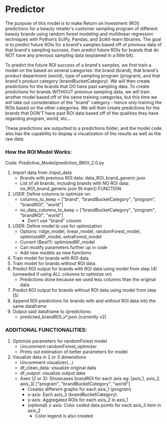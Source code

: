 # Predictor

The purpose of this model is to make Return on Investment (ROI) predictions for a beauty retailer's customer sampling program of different beauty brands using random forest modeling and multilinear regression techniques with Python’s SciPy, Pandas, and Scikit-learn libraries. The goal is to predict future ROIs for a brand's samples based off of previous data of that brand's sampling success, then predict future ROIs for brands that do NOT have any previous sampling data (explained in a little bit). 

To predict the future ROI success of a brand's samples, we first train a model on the based on several categories: the brand (brand), that brand's product department (world), type of sampling program (program), and that brand's product category (brandBucketCategory). We will then create predictions for the brands that DO have past sampling data. To create predictions for brands WITHOUT previous sampling data, we will train another model based off of the same training categories, but this time we will take out consideration of the "brand" category - hence only training the ROIs based on the other categories. We will then create predictions for the brands that DON'T have past ROI data based off of the qualities they have regarding program, world, etc...

These predictions are outputted to a predictions folder, and the model code also has the capability to display a visualization of the results as well as the raw data.

### How the ROI Model Works:
Code: Predictive_Model/prediction_BROI_2.0.py
1) Import data from /input_data
	- Brands with previous ROI data: data_ROI_brand_generic.json
	- List of all brands, including brands with NO ROI data: no_ROI_brand_generic.json
IN main() FUNCTION
2) USER: Define columns to optimize on:
	- columns_to_keep = ["brand", "brandBucketCategory", "program", "brandROI", "world"]
	- no_data_columns_to_keep = ["brandBucketCategory", "program", "brandROI", "world"]
		- Don't use "brand" column
3) USER: Define model to use for optimization
	- Options: ridge_model, linear_model, randomForest_model, optimizedRF_model, extraForest_model
	- Current (Best?): optimizedRF_model
	- Can modify parameters further up in code
	- Add new models as new functions
4) Train model for brands with ROI data
5) Train model for brands without ROI data
6) Predict ROI output for brands with ROI data using model from step (4) (unneeded if using ALL columns to optimize on)
	- Predictions done because we used less columns than the original data
7) Predict ROI output for brands without ROI data using model from step (5)
8) Append ROI predictions for brands with and without ROI data into the same dataframe
9) Output said dataframe to /predictions:
	-  predicted_brandROI_v*.json (currently v2)

### ADDITIONAL FUNCTIONALITIES:
1) Optimize parameters for randomForest model
	- Uncomment randomForest_optimizer
	- Prints out estimation of better parameters for model
2) Visualize data in 2 or 3 dimenstions
	- Uncomment visualizer(...)
	- df_clean_data: visualize original data
	- df_output: visualize output data
	- Axes (2 or 3): Showcases brandROI for each axis
		eg: [axis_1, axis_2, axis_3]
		    ["program", "brandBucketCategory", "world"]
		- Creates different graphs for each axis_1 (program)
		- x-axis: Each axis_2 (brandBucketCategory)
		- y-axis: Aggregated ROIs for each axis_2 in axis_1
		- (optional) z-axis: Color coded data points for each axis_3 item in axis_2
			- Color legend is also created


